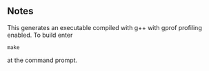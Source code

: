 ## Notes

This generates an executable compiled with g++ with
gprof profiling enabled.
To build enter
```
make
```
at the command prompt.
